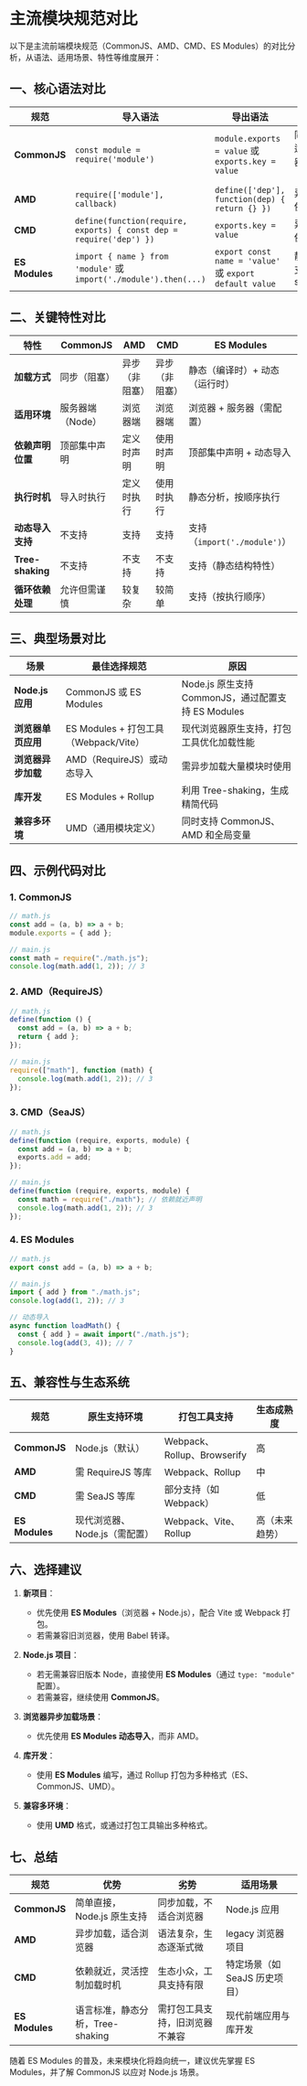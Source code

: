 # 主流模块规范对比

以下是主流前端模块规范（CommonJS、AMD、CMD、ES Modules）的对比分析，从语法、适用场景、特性等维度展开：

## 一、核心语法对比

| 规范           | 导入语法                                                            | 导出语法                                                | 特点                                |
| -------------- | ------------------------------------------------------------------- | ------------------------------------------------------- | ----------------------------------- |
| **CommonJS**   | `const module = require('module')`                                  | `module.exports = value` 或 `exports.key = value`       | 同步加载，适用于服务器端（Node.js） |
| **AMD**        | `require(['module'], callback)`                                     | `define(['dep'], function(dep) { return {} })`          | 异步加载，依赖前置                  |
| **CMD**        | `define(function(require, exports) { const dep = require('dep') })` | `exports.key = value`                                   | 异步加载，依赖就近                  |
| **ES Modules** | `import { name } from 'module'` 或 `import('./module').then(...)`   | `export const name = 'value'` 或 `export default value` | 静态分析，支持 Tree-shaking         |

## 二、关键特性对比

| 特性             | CommonJS         | AMD            | CMD            | ES Modules                     |
| ---------------- | ---------------- | -------------- | -------------- | ------------------------------ |
| **加载方式**     | 同步（阻塞）     | 异步（非阻塞） | 异步（非阻塞） | 静态（编译时）+ 动态（运行时） |
| **适用环境**     | 服务器端（Node） | 浏览器端       | 浏览器端       | 浏览器 + 服务器（需配置）      |
| **依赖声明位置** | 顶部集中声明     | 定义时声明     | 使用时声明     | 顶部集中声明 + 动态导入        |
| **执行时机**     | 导入时执行       | 定义时执行     | 使用时执行     | 静态分析，按顺序执行           |
| **动态导入支持** | 不支持           | 支持           | 支持           | 支持（`import('./module')`）   |
| **Tree-shaking** | 不支持           | 不支持         | 不支持         | 支持（静态结构特性）           |
| **循环依赖处理** | 允许但需谨慎     | 较复杂         | 较简单         | 支持（按执行顺序）             |

## 三、典型场景对比

| 场景               | 最佳选择规范                          | 原因                                               |
| ------------------ | ------------------------------------- | -------------------------------------------------- |
| **Node.js 应用**   | CommonJS 或 ES Modules                | Node.js 原生支持 CommonJS，通过配置支持 ES Modules |
| **浏览器单页应用** | ES Modules + 打包工具（Webpack/Vite） | 现代浏览器原生支持，打包工具优化加载性能           |
| **浏览器异步加载** | AMD（RequireJS）或动态导入            | 需异步加载大量模块时使用                           |
| **库开发**         | ES Modules + Rollup                   | 利用 Tree-shaking，生成精简代码                    |
| **兼容多环境**     | UMD（通用模块定义）                   | 同时支持 CommonJS、AMD 和全局变量                  |

## 四、示例代码对比

### 1. **CommonJS**

```javascript
// math.js
const add = (a, b) => a + b;
module.exports = { add };

// main.js
const math = require("./math.js");
console.log(math.add(1, 2)); // 3
```

### 2. **AMD（RequireJS）**

```javascript
// math.js
define(function () {
  const add = (a, b) => a + b;
  return { add };
});

// main.js
require(["math"], function (math) {
  console.log(math.add(1, 2)); // 3
});
```

### 3. **CMD（SeaJS）**

```javascript
// math.js
define(function (require, exports, module) {
  const add = (a, b) => a + b;
  exports.add = add;
});

// main.js
define(function (require, exports, module) {
  const math = require("./math"); // 依赖就近声明
  console.log(math.add(1, 2)); // 3
});
```

### 4. **ES Modules**

```javascript
// math.js
export const add = (a, b) => a + b;

// main.js
import { add } from "./math.js";
console.log(add(1, 2)); // 3

// 动态导入
async function loadMath() {
  const { add } = await import("./math.js");
  console.log(add(3, 4)); // 7
}
```

## 五、兼容性与生态系统

| 规范           | 原生支持环境                  | 打包工具支持                | 生态成熟度     |
| -------------- | ----------------------------- | --------------------------- | -------------- |
| **CommonJS**   | Node.js（默认）               | Webpack、Rollup、Browserify | 高             |
| **AMD**        | 需 RequireJS 等库             | Webpack、Rollup             | 中             |
| **CMD**        | 需 SeaJS 等库                 | 部分支持（如 Webpack）      | 低             |
| **ES Modules** | 现代浏览器、Node.js（需配置） | Webpack、Vite、Rollup       | 高（未来趋势） |

## 六、选择建议

1. **新项目**：

   - 优先使用 **ES Modules**（浏览器 + Node.js），配合 Vite 或 Webpack 打包。
   - 若需兼容旧浏览器，使用 Babel 转译。

2. **Node.js 项目**：

   - 若无需兼容旧版本 Node，直接使用 **ES Modules**（通过 `type: "module"` 配置）。
   - 若需兼容，继续使用 **CommonJS**。

3. **浏览器异步加载场景**：

   - 优先使用 **ES Modules 动态导入**，而非 AMD。

4. **库开发**：

   - 使用 **ES Modules** 编写，通过 Rollup 打包为多种格式（ES、CommonJS、UMD）。

5. **兼容多环境**：
   - 使用 **UMD** 格式，或通过打包工具输出多种格式。

## 七、总结

| 规范           | 优势                             | 劣势                           | 适用场景                      |
| -------------- | -------------------------------- | ------------------------------ | ----------------------------- |
| **CommonJS**   | 简单直接，Node.js 原生支持       | 同步加载，不适合浏览器         | Node.js 应用                  |
| **AMD**        | 异步加载，适合浏览器             | 语法复杂，生态逐渐式微         | legacy 浏览器项目             |
| **CMD**        | 依赖就近，灵活控制加载时机       | 生态小众，工具支持有限         | 特定场景（如 SeaJS 历史项目） |
| **ES Modules** | 语言标准，静态分析，Tree-shaking | 需打包工具支持，旧浏览器不兼容 | 现代前端应用与库开发          |

随着 ES Modules 的普及，未来模块化将趋向统一，建议优先掌握 ES Modules，并了解 CommonJS 以应对 Node.js 场景。

